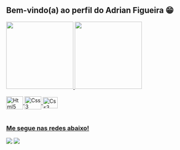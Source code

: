 ## Bem-vindo(a) ao perfil do Adrian Figueira 😁

 <div>
   <a href="https://github.com/AdrianFigueira">
   <img height="180em" src="https://github-readme-stats.vercel.app/api?username=AdrianFigueira&show_icons=true&theme=tokyonight&include_all_commits=true&count_private=true"/>
   <img height="180em" src="https://github-readme-stats.vercel.app/api/top-langs/?username=AdrianFigueira&layout=compact&langs_count=6&theme=tokyonight"/>
</div>
    
<div style="display: inline_block"><br>
  <img align="center" alt="Html5" height="35" width="45" src="https://cdn.jsdelivr.net/gh/devicons/devicon@latest/icons/html5/html5-plain-wordmark.svg">
  <img align="center" alt="Css3" height="35" width="45" src="https://cdn.jsdelivr.net/gh/devicons/devicon@latest/icons/css3/css3-plain-wordmark.svg">
  <img align="center" alt="Css3" height="30" width="40" src="https://cdn.jsdelivr.net/gh/devicons/devicon@latest/icons/javascript/javascript-plain.svg" />
</div>
 
<br>
 
### Me segue nas redes abaixo!
 
<div>
  <a href="https://www.instagram.com/adrian.o_o.figueira/" target="_blank"><img src="https://img.shields.io/badge/-Instagram-%23E4405F?style=for-the-badge&logo=instagram&logoColor=white" target="_blank"></a>
  <a href="https://www.linkedin.com/in/adrian-figueira-dev/" target="_blank"><img src="https://img.shields.io/badge/-LinkedIn-%230077B5?style=for-the-badge&logo=linkedin&logoColor=white" target="_blank"></a>
</div>
